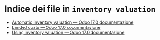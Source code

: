 # Indice dei file in `inventory_valuation`

- [Automatic inventory valuation — Odoo 17.0 documentazione](./inventory_valuation_config.md)
- [Landed costs — Odoo 17.0 documentazione](./landed_costs.md)
- [Using inventory valuation — Odoo 17.0 documentazione](./using_inventory_valuation.md)
